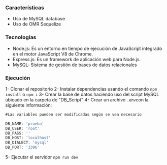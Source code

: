 ### Características

- Uso de MySQL database
- Uso de OMR Sequelize

### Tecnologías

- Node.js: Es un entorno en tiempo de ejecución de JavaScript integrado en el motor JavaScript V8 de Chrome.
- Express.js: Es un framework de aplicación web para Node.js.
- MySQL: Sistema de gestión de bases de datos relacionales

###  Ejecución

1- Clonar el repositorio
2- Instalar dependencias usando el comando `npm install` o `npm i`
3- Crear la base de datos haciendo uso del script MySQL ubicado en la carpeta de "DB_Script"
4- Crear un archivo `.env`con la siguiente información:
```javascript
#Las variables pueden ser modificadas según se vea necesario

DB_NAME: 'prueba'
DB_USER: 'root'
DB_PASS: ''
DB_HOST: 'localhost'
DB_DIALECT: 'mysql'
DB_PORT: '3306'
```
5- Ejecutar el servidor `npm run dev`
